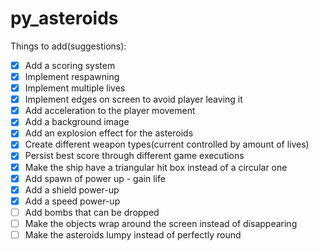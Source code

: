 # py_asteroids


Things to add(suggestions):
- [X] Add a scoring system
- [X] Implement respawning
- [X] Implement multiple lives
- [X] Implement edges on screen to avoid player leaving it
- [X] Add acceleration to the player movement
- [X] Add a background image
- [X] Add an explosion effect for the asteroids
- [X] Create different weapon types(current controlled by amount of lives)
- [X] Persist best score through different game executions
- [X] Make the ship have a triangular hit box instead of a circular one
- [X] Add spawn of power up - gain life
- [X] Add a shield power-up
- [X] Add a speed power-up
- [ ] Add bombs that can be dropped
- [ ] Make the objects wrap around the screen instead of disappearing
- [ ] Make the asteroids lumpy instead of perfectly round